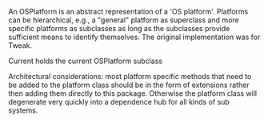 An OSPlatform is an abstract representation of a 'OS platform'.Platforms can be hierarchical, e.g., a "general" platform as superclass and more specific platforms as subclasses as long as the subclasses provide sufficient means to identify themselves.The original implementation was for Tweak.Current		holds the current OSPlatform subclassArchitectural considerations:most platform specific methods that need to be added to the platform class should be in the form of extensions rather then adding them directly to this package. Otherwise the platform class will degenerate very quickly into a dependence hub for all kinds of sub systems.